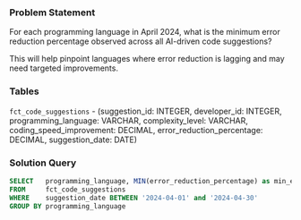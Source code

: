 ### Problem Statement

For each programming language in April 2024, what is the minimum error reduction percentage observed across all AI-driven code suggestions? 

This will help pinpoint languages where error reduction is lagging and may need targeted improvements.


### Tables

`fct_code_suggestions` - (suggestion_id: INTEGER, developer_id: INTEGER, programming_language: VARCHAR, complexity_level: VARCHAR, coding_speed_improvement: DECIMAL, error_reduction_percentage: DECIMAL, suggestion_date: DATE)


### Solution Query

```sql
SELECT   programming_language, MIN(error_reduction_percentage) as min_error_reduction
FROM     fct_code_suggestions
WHERE    suggestion_date BETWEEN '2024-04-01' and '2024-04-30'
GROUP BY programming_language
```